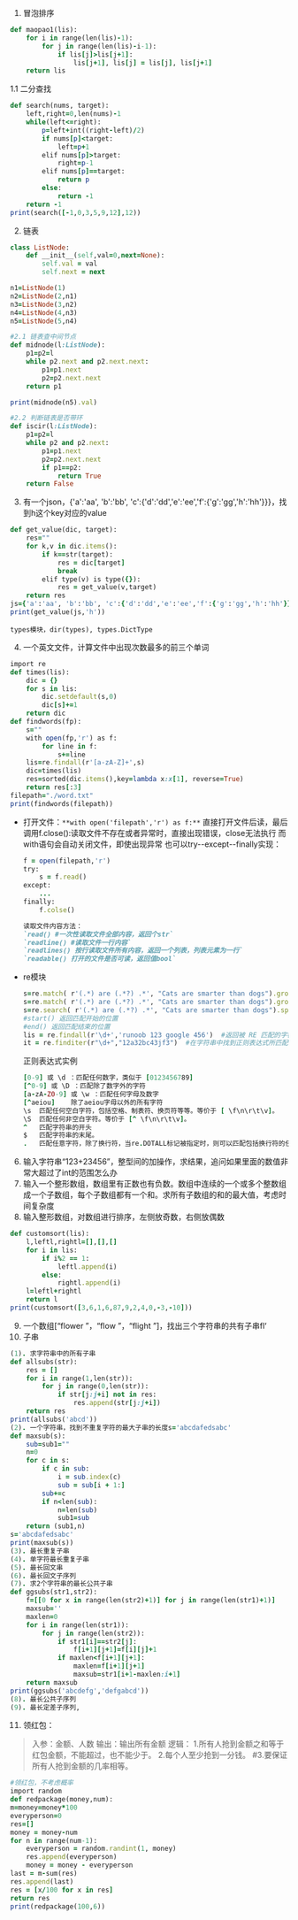 1. 冒泡排序
```ruby 
def maopao1(lis):
    for i in range(len(lis)-1):
        for j in range(len(lis)-i-1):
            if lis[j]>lis[j+1]:
                lis[j+1], lis[j] = lis[j], lis[j+1]
    return lis
``` 
1.1 二分查找
```ruby 
def search(nums, target):
    left,right=0,len(nums)-1
    while(left<=right):
        p=left+int((right-left)/2)
        if nums[p]<target:
            left=p+1
        elif nums[p]>target:
            right=p-1
        elif nums[p]==target:
            return p
        else:
            return -1
    return -1
print(search([-1,0,3,5,9,12],12))
``` 
2. 链表
```ruby 
class ListNode:
    def __init__(self,val=0,next=None):
        self.val = val
        self.next = next

n1=ListNode(1)
n2=ListNode(2,n1)
n3=ListNode(3,n2)
n4=ListNode(4,n3)
n5=ListNode(5,n4)

#2.1 链表查中间节点
def midnode(l:ListNode):
    p1=p2=l
    while p2.next and p2.next.next:
        p1=p1.next
        p2=p2.next.next
    return p1

print(midnode(n5).val)

#2.2 判断链表是否带环
def iscir(l:ListNode):
    p1=p2=l
    while p2 and p2.next:
        p1=p1.next
        p2=p2.next.next
        if p1==p2:
            return True
    return False
```
3. 有一个json，{'a':'aa', 'b':'bb', 'c':{'d':'dd','e':'ee','f':{'g':'gg','h':'hh'}}}，找到h这个key对应的value
```ruby 
def get_value(dic, target):
    res=""
    for k,v in dic.items():
        if k==str(target):
            res = dic[target]
            break
        elif type(v) is type({}):
            res = get_value(v,target)
    return res
js={'a':'aa', 'b':'bb', 'c':{'d':'dd','e':'ee','f':{'g':'gg','h':'hh'}}}
print(get_value(js,'h'))
``` 
`types模块，dir(types), types.DictType`

4. 一个英文文件，计算文件中出现次数最多的前三个单词
```ruby 
import re
def times(lis):
    dic = {}
    for s in lis:
        dic.setdefault(s,0)
        dic[s]+=1
    return dic
def findwords(fp):
    s=""
    with open(fp,'r') as f:
        for line in f:
            s+=line
    lis=re.findall(r'[a-zA-Z]+',s)
    dic=times(lis)
    res=sorted(dic.items(),key=lambda x:x[1], reverse=True)
    return res[:3]
filepath="./word.txt"
print(findwords(filepath))
```
  * 打开文件：`**with open('filepath','r') as f:**`
    直接打开文件后读，最后调用f.close():读取文件不存在或者异常时，直接出现错误，close无法执行
    而with语句会自动关闭文件，即使出现异常
    也可以try--except--finally实现：
    ```ruby 
    f = open(filepath,'r')
    try:
        s = f.read()
    except:
        ...
    finally:
        f.colse()

    读取文件内容方法：
    `read() #一次性读取文件全部内容，返回个str`
    `readline() #读取文件一行内容`
    `readlines() 按行读取文件所有内容，返回一个列表，列表元素为一行`
    `readable() 打开的文件是否可读，返回值bool`
    ```
  * re模块
    ```ruby
    s=re.match( r'(.*) are (.*?) .*', "Cats are smarter than dogs").group()  #返回被 RE 匹配的字符串。
    s=re.match( r'(.*) are (.*?) .*', "Cats are smarter than dogs").groups() #返回被 RE 匹配的字符串子串元组
    s=re.search( r'(.*) are (.*?) .*', "Cats are smarter than dogs").span()  #返回一个元组包含匹配 (开始,结束) 的位置
    #start() 返回匹配开始的位置
    #end() 返回匹配结束的位置
    lis = re.findall(r'\d+','runoob 123 google 456')  #返回被 RE 匹配的字符串子串组成的列表，如果没有找到匹配的，则返回空列表。
    it = re.finditer(r"\d+","12a32bc43jf3")  #在字符串中找到正则表达式所匹配的所有子串，并把它们作为一个迭代器返回
    ```
    正则表达式实例
    ```ruby
    [0-9] 或 \d ：匹配任何数字，类似于 [0123456789]
    [^0-9] 或 \D ：匹配除了数字外的字符
    [a-zA-Z0-9] 或 \w ：匹配任何字母及数字
    [^aeiou]	除了aeiou字母以外的所有字符
    \s	匹配任何空白字符，包括空格、制表符、换页符等等。等价于 [ \f\n\r\t\v]。
    \S	匹配任何非空白字符。等价于 [^ \f\n\r\t\v]。
    ^	匹配字符串的开头
    $	匹配字符串的末尾。
    .	匹配任意字符，除了换行符，当re.DOTALL标记被指定时，则可以匹配包括换行符的任意字符。
    ```
6. 输入字符串“123+23456”，整型间的加操作，求结果，追问如果里面的数值非常大超过了int的范围怎么办
7. 输入一个整形数组，数组里有正数也有负数。数组中连续的一个或多个整数组成一个子数组，每个子数组都有一个和。求所有子数组的和的最大值，考虑时间复杂度
8. 输入整形数组，对数组进行排序，左侧放奇数，右侧放偶数
```ruby
def customsort(lis):
    l,leftl,rightl=[],[],[]
    for i in lis:
        if i%2 == 1:
            leftl.append(i)
        else:
            rightl.append(i)
    l=leftl+rightl
    return l
print(customsort([3,6,1,6,87,9,2,4,0,-3,-10]))
```
9. 一个数组[“flower ”，“flow ”，“flight ”]，找出三个字符串的共有子串fl‘
10. 子串
```ruby
(1). 求字符串中的所有子串
def allsubs(str):
    res = []
    for i in range(1,len(str)):
        for j in range(0,len(str)):
            if str[j:j+i] not in res:
                res.append(str[j:j+i])
    return res
print(allsubs('abcd'))
(2). 一个字符串，找到不重复字符的最大子串的长度s='abcdafedsabc'
def maxsub(s):
    sub=sub1=""
    n=0
    for c in s:
        if c in sub:
            i = sub.index(c)
            sub = sub[i + 1:]
        sub+=c
        if n<len(sub):
            n=len(sub)
            sub1=sub
    return (sub1,n)
s='abcdafedsabc'
print(maxsub(s))
(3). 最长重复子串
(4). 单字符最长重复子串
(5). 最长回文串
(6). 最长回文子序列
(7). 求2个字符串的最长公共子串
def ggsubs(str1,str2):
    f=[[0 for x in range(len(str2)+1)] for j in range(len(str1)+1)]
    maxsub=''
    maxlen=0
    for i in range(len(str1)):
        for j in range(len(str2)):
            if str1[i]==str2[j]:
                f[i+1][j+1]=f[i][j]+1
            if maxlen<f[i+1][j+1]:
                maxlen=f[i+1][j+1]
                maxsub=str1[i+1-maxlen:i+1]
    return maxsub
print(ggsubs('abcdefg','defgabcd'))
(8). 最长公共子序列
(9). 最长定差子序列,

```
11. 领红包：
  > 入参：金额、人数
    输出：输出所有金额
    逻辑：
    1.所有人抢到金额之和等于红包金额，不能超过，也不能少于。
    2.每个人至少抢到一分钱。
    #3.要保证所有人抢到金额的几率相等。   
```ruby
#领红包，不考虑概率
import random
def redpackage(money,num):
m=money=money*100
everyperson=0
res=[]
money = money-num
for n in range(num-1):
    everyperson = random.randint(1, money)
    res.append(everyperson)
    money = money - everyperson
last = m-sum(res)
res.append(last)
res = [x/100 for x in res]
return res
print(redpackage(100,6))
```

